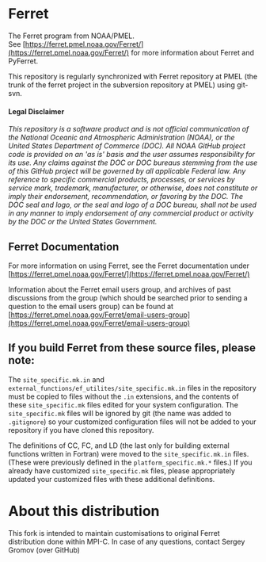 # Ferret
The Ferret program from NOAA/PMEL.  
See [https://ferret.pmel.noaa.gov/Ferret/](https://ferret.pmel.noaa.gov/Ferret/)
for more information about Ferret and PyFerret.

This repository is regularly synchronized with Ferret repository at PMEL
(the trunk of the ferret project in the subversion repository at PMEL)
using git-svn.

#### Legal Disclaimer
*This repository is a software product and is not official communication
of the National Oceanic and Atmospheric Administration (NOAA), or the
United States Department of Commerce (DOC).  All NOAA GitHub project
code is provided on an 'as is' basis and the user assumes responsibility
for its use.  Any claims against the DOC or DOC bureaus stemming from
the use of this GitHub project will be governed by all applicable Federal
law.  Any reference to specific commercial products, processes, or services
by service mark, trademark, manufacturer, or otherwise, does not constitute
or imply their endorsement, recommendation, or favoring by the DOC.
The DOC seal and logo, or the seal and logo of a DOC bureau, shall not
be used in any manner to imply endorsement of any commercial product
or activity by the DOC or the United States Government.*

## Ferret Documentation

For more information on using Ferret, see the Ferret documentation under
[https://ferret.pmel.noaa.gov/Ferret/](https://ferret.pmel.noaa.gov/Ferret/)

Information about the Ferret email users group, and archives of past discussions
from the group (which should be searched prior to sending a question to the email
users group) can be found at
[https://ferret.pmel.noaa.gov/Ferret/email-users-group](https://ferret.pmel.noaa.gov/Ferret/email-users-group)

## If you build Ferret from these source files, please note:

The `site_specific.mk.in` and `external_functions/ef_utilites/site_specific.mk.in`
files in the repository must be copied to files without the `.in` extensions, and
the contents of these `site_specific.mk` files edited for your system configuration.
The `site_specific.mk` files will be ignored by git (the name was added to
`.gitignore`) so your customized configuration files will not be added to your
repository if you have cloned this repository.

The definitions of CC, FC, and LD (the last only for building external
functions written in Fortran) were moved to the `site_specific.mk.in` files.
(These were previously defined in the `platform_specific.mk.*` files.)
If you already have customized `site_specific.mk` files, please appropriately
updated your customized files with these additional definitions.

# About this distribution
This fork is intended to maintain customisations to original Ferret distribution
done within MPI-C. In case of any questions, contact Sergey Gromov (over GitHub)
